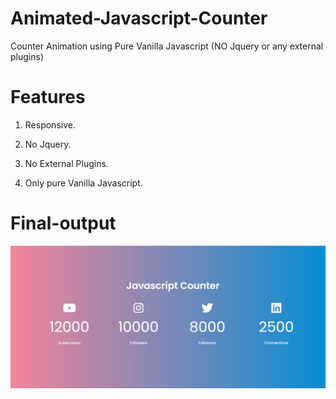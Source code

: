 # Animated-Javascript-Counter
Counter Animation using Pure Vanilla Javascript (NO Jquery or any external plugins)

# Features 

1. Responsive.

2. No Jquery.

3. No External Plugins.

4. Only pure Vanilla Javascript.

# Final-output 

![](Counter-view.png)
